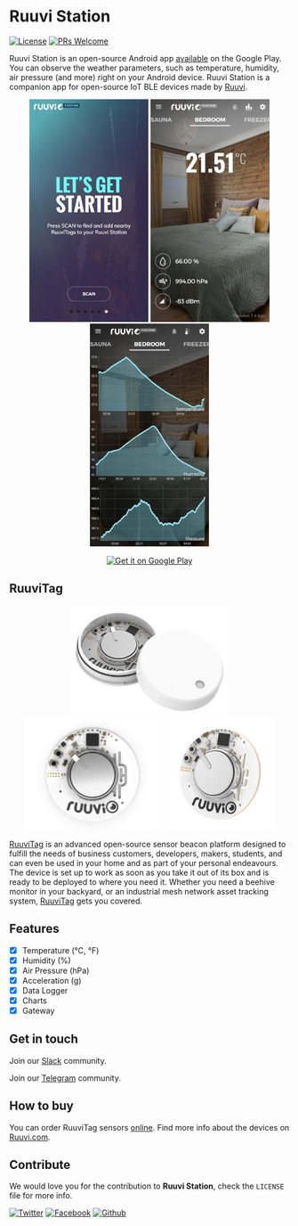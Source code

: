 # Ruuvi Station

[![License][license-image]][license-url]
[![PRs Welcome](https://img.shields.io/badge/PRs-welcome-brightgreen.svg?style=flat-square)](http://makeapullrequest.com)

Ruuvi Station is an open-source Android app [available](https://play.google.com/store/apps/details?id=com.ruuvi.station) on the Google Play. You can observe the weather parameters, such as temperature, humidity, air pressure (and more) right on your Android device. Ruuvi Station is a companion app for open-source IoT BLE devices made by [Ruuvi](https://ruuvi.com).

<p align="center">
  <img src="/docs/screenshot0.jpg?raw=true" alt="Ruuvi Station for Android" height="400"/>
  <img src="/docs/screenshot1.jpg?raw=true" alt="Ruuvi Station for Android" height="400"/>
  <img src="/docs/screenshot2.jpg?raw=true" alt="Ruuvi Station for Android" height="400"/>
</p>

<p align="center">
  <a href='https://play.google.com/store/apps/details?id=com.ruuvi.station&pcampaignid=MKT-Other-global-all-co-prtnr-py-PartBadge-Mar2515-1'><img alt='Get it on Google Play' height='46pt' src='https://play.google.com/intl/en_us/badges/images/generic/en_badge_web_generic.png'/></a>
</p>

## RuuviTag

<p align="center">
  <a href="https://shop.ruuvi.com"><img src="/docs/ruuvitag-enclosure-open.jpg?raw=true" alt="RuuviTag" height="200"/></a>
  <a href="https://shop.ruuvi.com"><img src="/docs/ruuvitag1.jpg?raw=true" alt="RuuviTag" height="200"/></a>
  <a href="https://shop.ruuvi.com"><img src="/docs/ruuvitag2.jpg?raw=true" alt="RuuviTag" height="200"/></a>
</p>

[RuuviTag](https://ruuvi.com) is an advanced open-source sensor beacon platform designed to fulfill the needs of business customers, developers, makers, students, and can even be used in your home and as part of your personal endeavours. The device is set up to work as soon as you take it out of its box and is ready to be deployed to where you need it. Whether you need a beehive monitor in your backyard, or an industrial mesh network asset tracking system, [RuuviTag](https://ruuvi.com) gets you covered. 

## Features

- [x] Temperature (°C, °F)
- [x] Humidity (%)
- [x] Air Pressure (hPa)
- [x] Acceleration (g)
- [x] Data Logger
- [x] Charts
- [x] Gateway

## Get in touch

Join our [Slack](https://slack.ruuvi.com) community. 

Join our [Telegram](https://t.me/ruuvicom) community. 

## How to buy

You can order RuuviTag sensors [online](https://shop.ruuvi.com). Find more info about the devices on [Ruuvi.com](https://ruuvi.com). 

## Contribute

We would love you for the contribution to **Ruuvi Station**, check the ``LICENSE`` file for more info.


<!-- Please don't remove this: Grab your social icons from https://github.com/carlsednaoui/gitsocial -->

[![Twitter][twitter-image]][twitter]
[![Facebook][facebook-image]][facebook]
[![Github][github-image]][github]

[github-image]:http://i.imgur.com/0o48UoR.png
[github]:https://github.com/ruuvi
[facebook-image]:http://i.imgur.com/P3YfQoD.png
[facebook]:https://www.facebook.com/ruuvi.cc/
[twitter-image]:http://i.imgur.com/tXSoThF.png
[twitter]:https://twitter.com/ruuvicom
[license-image]: https://img.shields.io/badge/License-BSD-blue.svg
[license-url]: LICENSE
